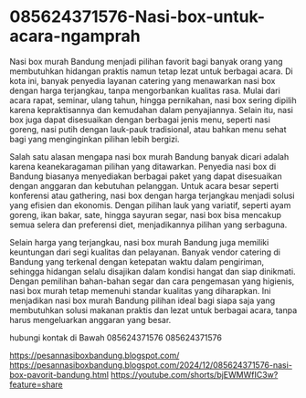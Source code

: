 # 085624371576-Nasi-box-untuk-acara-ngamprah
Nasi box murah Bandung menjadi pilihan favorit bagi banyak orang yang membutuhkan hidangan praktis namun tetap lezat untuk berbagai acara. Di kota ini, banyak penyedia layanan catering yang menawarkan nasi box dengan harga terjangkau, tanpa mengorbankan kualitas rasa. Mulai dari acara rapat, seminar, ulang tahun, hingga pernikahan, nasi box sering dipilih karena kepraktisannya dan kemudahan dalam penyajiannya. Selain itu, nasi box juga dapat disesuaikan dengan berbagai jenis menu, seperti nasi goreng, nasi putih dengan lauk-pauk tradisional, atau bahkan menu sehat bagi yang menginginkan pilihan lebih bergizi.

Salah satu alasan mengapa nasi box murah Bandung banyak dicari adalah karena keanekaragaman pilihan yang ditawarkan. Penyedia nasi box di Bandung biasanya menyediakan berbagai paket yang dapat disesuaikan dengan anggaran dan kebutuhan pelanggan. Untuk acara besar seperti konferensi atau gathering, nasi box dengan harga terjangkau menjadi solusi yang efisien dan ekonomis. Dengan pilihan lauk yang variatif, seperti ayam goreng, ikan bakar, sate, hingga sayuran segar, nasi box bisa mencakup semua selera dan preferensi diet, menjadikannya pilihan yang serbaguna.

Selain harga yang terjangkau, nasi box murah Bandung juga memiliki keuntungan dari segi kualitas dan pelayanan. Banyak vendor catering di Bandung yang terkenal dengan ketepatan waktu dalam pengiriman, sehingga hidangan selalu disajikan dalam kondisi hangat dan siap dinikmati. Dengan pemilihan bahan-bahan segar dan cara pengemasan yang higienis, nasi box murah tetap memenuhi standar kualitas yang diharapkan. Ini menjadikan nasi box murah Bandung pilihan ideal bagi siapa saja yang membutuhkan solusi makanan praktis dan lezat untuk berbagai acara, tanpa harus mengeluarkan anggaran yang besar.

hubungi kontak di Bawah
085624371576
085624371576

https://pesannasiboxbandung.blogspot.com/
https://pesannasiboxbandung.blogspot.com/2024/12/085624371576-nasi-box-pavorit-bandung.html
https://youtube.com/shorts/bjEWMWfIC3w?feature=share
